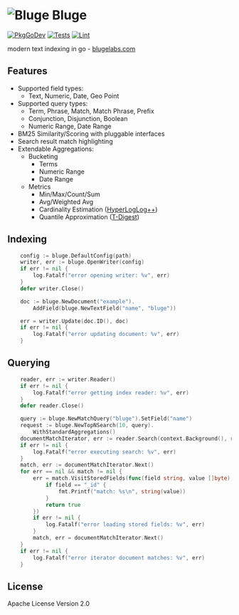 # ![Bluge](docs/bluge.png) Bluge

[![PkgGoDev](https://pkg.go.dev/badge/github.com/blugelabs/bluge)](https://pkg.go.dev/github.com/blugelabs/bluge)
[![Tests](https://github.com/blugelabs/bluge/workflows/Tests/badge.svg?branch=master&event=push)](https://github.com/blugelabs/bluge/actions?query=workflow%3ATests+event%3Apush+branch%3Amaster)
[![Lint](https://github.com/blugelabs/bluge/workflows/Lint/badge.svg?branch=master&event=push)](https://github.com/blugelabs/bluge/actions?query=workflow%3ALint+event%3Apush+branch%3Amaster)

modern text indexing in go - [blugelabs.com](https://www.blugelabs.com/)

## Features

* Supported field types:
    * Text, Numeric, Date, Geo Point
* Supported query types:
    * Term, Phrase, Match, Match Phrase, Prefix
    * Conjunction, Disjunction, Boolean
    * Numeric Range, Date Range
* BM25 Similarity/Scoring with pluggable interfaces
* Search result match highlighting
* Extendable Aggregations:
    * Bucketing
        * Terms
        * Numeric Range
        * Date Range
    * Metrics
        * Min/Max/Count/Sum
        * Avg/Weighted Avg
        * Cardinality Estimation ([HyperLogLog++](https://github.com/axiomhq/hyperloglog))
        * Quantile Approximation ([T-Digest](https://github.com/caio/go-tdigest)) 

## Indexing

```go
    config := bluge.DefaultConfig(path)
    writer, err := bluge.OpenWriter(config)
    if err != nil {
        log.Fatalf("error opening writer: %v", err)
    }
    defer writer.Close()

    doc := bluge.NewDocument("example").
        AddField(bluge.NewTextField("name", "bluge"))

    err = writer.Update(doc.ID(), doc)
    if err != nil {
        log.Fatalf("error updating document: %v", err)
    }
```

## Querying

```go
    reader, err := writer.Reader()
    if err != nil {
        log.Fatalf("error getting index reader: %v", err)
    }
    defer reader.Close()

    query := bluge.NewMatchQuery("bluge").SetField("name")
    request := bluge.NewTopNSearch(10, query).
        WithStandardAggregations()
    documentMatchIterator, err := reader.Search(context.Background(), request)
    if err != nil {
        log.Fatalf("error executing search: %v", err)
    }
    match, err := documentMatchIterator.Next()
    for err == nil && match != nil {
        err = match.VisitStoredFields(func(field string, value []byte) bool {
            if field == "_id" {
                fmt.Printf("match: %s\n", string(value))
            }
            return true
        })
        if err != nil {
            log.Fatalf("error loading stored fields: %v", err)
        }
        match, err = documentMatchIterator.Next()
    }
    if err != nil {
        log.Fatalf("error iterator document matches: %v", err)
    }
```

## License

Apache License Version 2.0
